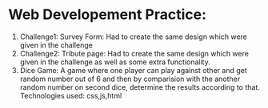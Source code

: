# Web Developement Practice:

1. Challenge1: Survey Form: Had to create the same design which were given in the challenge
2. Challenge2: Tribute page: Had to create the same design which were given in the challenge as well as some extra functionality.
3. Dice Game: A game where one player can play against other and get random number out of 6 and then by comparision with the another random number on second dice, determine the results according to that. Technologies used: css,js,html 
